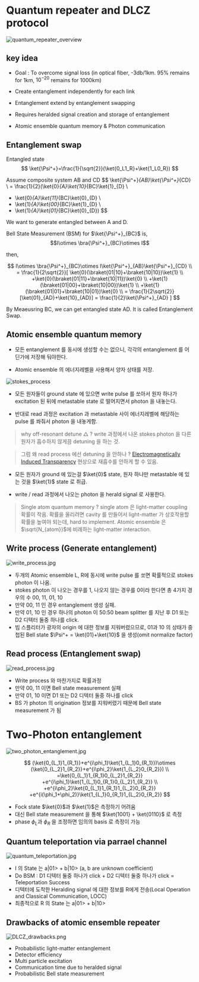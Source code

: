 # Quantum repeater and DLCZ protocol

![quantum_repeater_overview](./quantum_repeater_overview.jpg)

## key idea

- Goal : To overcome signal loss (in optical fiber, -3db/1km. 95% remains for 1km, $10^{-20}$ remains for 1000km)

- Create entanglement independently for each link

- Entanglement extend by entanglement swapping

- Requires heralded signal creation and storage of entanglement

- Atomic ensemble quantum memory & Photon communication

## Entanglement swap

Entangled state 
$$
\ket{\Psi^+}=\frac{1}{\sqrt{2}}(\ket{0_L1_R}+\ket{1_L0_R})
$$

Assume composite system AB and CD
$$
\ket{\Psi^+}_{AB}\ket{\Psi^+}_{CD} \\
= \frac{1}{2}(\ket{0}_{A}\ket{10}_{BC}\ket{1}_{D}  \\
+ \ket{0}_{A}\ket{11}_{BC}\ket{0}_{D}
\\
 + \ket{1}_{A}\ket{00}_{BC}\ket{1}_{D} 
 \\
 + \ket{1}_{A}\ket{01}_{BC}\ket{0}_{D})
$$

We want to generate entangled between A and D.

Bell State Measurement (BSM) for $\ket{\Psi^+}_{BC}$ is, $$I\otimes \bra{\Psi^+}_{BC}\otimes I$$

then,

$$
I\otimes \bra{\Psi^+}_{BC}\otimes I\ket{\Psi^+}_{AB}\ket{\Psi^+}_{CD}
\\
= \frac{1}{2\sqrt{2}}[
    \ket{0}(\braket{01|10}+\braket{10|10})\ket{1}
    \\
    +\ket{0}(\braket{01|11}+\braket{10|11})\ket{0}
    \\
    +\ket{1}(\braket{01|00}+\braket{10|00})\ket{1}
    \\
    +\ket{1}(\braket{01|01}+\braket{10|01})\ket{0}
    \\
    = \frac{1}{2\sqrt{2}}[\ket{01}_{AD}+\ket{10}_{AD}] = \frac{1}{2}\ket{\Psi^+}_{AD}    
 ] 
$$

By Meaeusring BC, we can get entangled state AD. It is called Entanglement Swap.

## Atomic ensemble quantum memory

- 모든 entanglement 를 동시에 생성할 수는 없으니, 각각의 entanglement 를 어딘가에 저장해 둬야한다.

- Atomic ensemble 의 에너지레벨을 사용해서 양자 상태를 저장.

![stokes_process](./stokes_process.png)

- 모든 원자들이 ground state 에 있으면 write pulse 를 쏘아서 원자 하나가 excitation 된 뒤에 metastable state 로 떨어지면서 photon 을 내놓는다.

- 반대로 read 과정은 excitation 과 metastable 사이 에너지레벨에 해당하는 pulse 를 쏴줘서 photon 을 내놓게함.

> why off-resonant detune $\triangle$ ? write 과정에서 나온 stokes photon 을 다른 원자가 흡수하지 않게끔 detuning 을 하는 것. 

> 그럼 왜 read process 에선 detuning 을 안하나 ? [Electromagnetically Induced Transparency](https://en.wikipedia.org/wiki/Electromagnetically_induced_transparency) 현상으로 재흡수를 안하게 할 수 있음.

- 모든 원자가 ground 에 있는걸 $\ket{0}$ state, 원자 하나만 metastable 에 있는 것을 $\ket{1}$ state 로 취급.

- write / read 과정에서 나오는 photon 을 herald signal 로 사용한다. 

> Single atom quantum memory ? single atom 은 light-matter coupling 확률이 작음. 확률을 올리려면 cavity 를 만들어서 light-matter 가 상호작용할 확률을 높여야 되는데, hard to implement. Atomic ensemble 은 $\sqrt{N_{atom}}$에 비례하는 light-matter interaction.

## Write process (Generate entanglement)

![write_process.jpg](./write_process.jpg)

- 두개의 Atomic ensemble L, R에 동시에 write pulse 를 쏘면 확률적으로 stokes photon 이 나옴. 
- stokes photon 이 나오는 경우를 1, 나오지 않는 경우를 0이라 한다면 총 4가지 경우의 수 00, 11, 01, 10
- 만약 00, 11 인 경우 entanglement 생성 실패.
- 만약 01, 10 인 경우 하나의 photon 이 50:50 beam splitter 를 지난 후 D1 또는 D2 디텍터 둘중 하나를 click.
- 빔 스플리터가 광자의 origin 에 대한 정보를 지워버렸으므로, 01과 10 의 상태가 중첩된 Bell state $\Psi^+ = \ket{01}+\ket{10}$ 을 생성(omit normalize factor)


## Read process (Entanglement swap)

![read_process.jpg](./read_process.jpg)

- Write process 와 마찬가지로 확률과정
- 만약 00, 11 이면 Bell state measurement 실패
- 만약 01, 10 이면 D1 또는 D2 디텍터 둘중 하나를 click
- BS 가 photon 의 origination 정보를 지워버렸기 때문에 Bell state measurement 가 됨

# Two-Photon entanglement

![two_photon_entanglement.jpg](./two_photon_entanglement.jpg)

$$
(\ket{0_{L_1}1_{R_1}}+e^{i\phi_1}\ket{1_{L_1}0_{R_1}})\otimes (\ket{0_{L_2}1_{R_2}}+e^{i\phi_2}\ket{1_{L_2}0_{R_2}})
\\
=\ket{0_{L_1}1_{R_1}0_{L_2}1_{R_2}}
+e^{i\phi_1}\ket{1_{L_1}0_{R_1}0_{L_2}1_{R_2}}
\\
+e^{i\phi_2}\ket{0_{L_1}1_{R_1}1_{L_2}0_{R_2}}
+e^{i(\phi_1+\phi_2)}\ket{1_{L_1}0_{R_1}1_{L_2}0_{R_2}}
$$

- Fock state $\ket{0}$과 $\ket{1}$은 측정하기 어려움
- 대신 Bell state measurement 을 통해 $\ket{1001} + \ket{0110}$ 로 측정
- phase $\phi_L$과 $\phi_R$ 을 조정하면 임의의 basis 로 측정이 가능

## Quantum teleportation via parrael channel

![quantum_teleportation.jpg](./quantum_teleportation.jpg)
- I 의 State 는 a|01> + b|10> (a, b are unknown coefficient)
- Do BSM : D1 디텍터 둘중 하나가 click + D2 디텍터 둘중 하나가 click = Teleportation Success
- 디텍터에 도착한 Heralding signal 에 대한 정보를 R에게 전송(Local Operation and Classical
Communication, LOCC)
- 최종적으로 R 의 State 는 a|01> + b|10>

## Drawbacks of atomic ensemble repeater
![DLCZ_drawbacks.png](./DLCZ_drawbacks.png)
- Probabilistic light-matter entanglement
- Detector efficiency
- Multi particle excitation
- Communication time due to heralded signal
- Probabilistic Bell state measurement